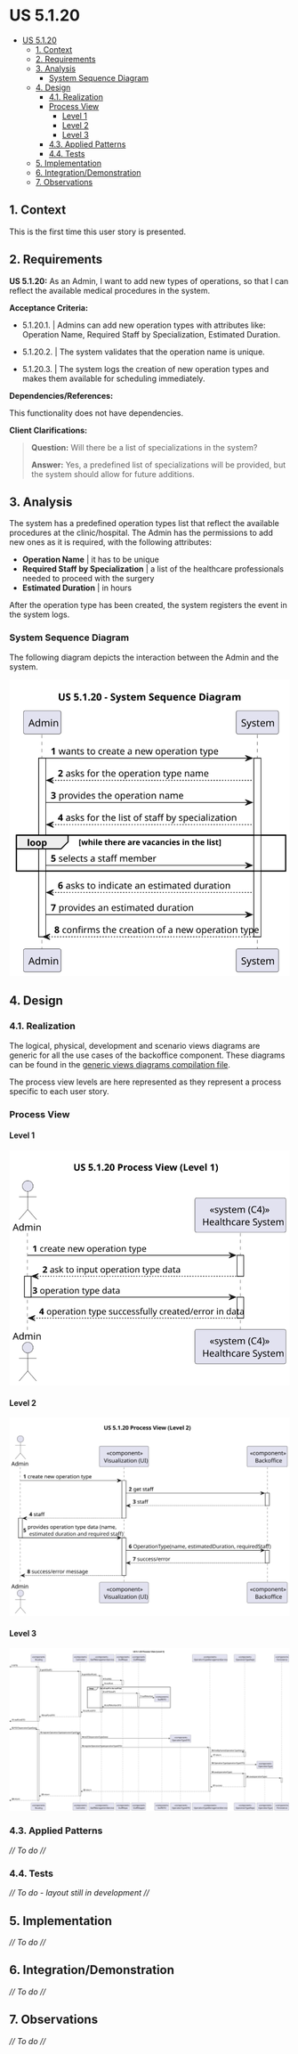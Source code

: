 # US 5.1.20

<!-- TOC -->
* [US 5.1.20](#us-5120)
  * [1. Context](#1-context)
  * [2. Requirements](#2-requirements)
  * [3. Analysis](#3-analysis)
    * [System Sequence Diagram](#system-sequence-diagram)
  * [4. Design](#4-design)
    * [4.1. Realization](#41-realization)
    * [Process View](#process-view)
      * [Level 1](#level-1)
      * [Level 2](#level-2)
      * [Level 3](#level-3)
    * [4.3. Applied Patterns](#43-applied-patterns)
    * [4.4. Tests](#44-tests)
  * [5. Implementation](#5-implementation)
  * [6. Integration/Demonstration](#6-integrationdemonstration)
  * [7. Observations](#7-observations)
<!-- TOC -->


## 1. Context

This is the first time this user story is presented.

## 2. Requirements

**US 5.1.20:**  As an Admin, I want to add new types of operations, so that I can reflect the available medical procedures 
in the system.

**Acceptance Criteria:**

- 5.1.20.1. | Admins can add new operation types with attributes like: Operation Name, Required Staff by Specialization,
Estimated Duration.

- 5.1.20.2. | The system validates that the operation name is unique.

- 5.1.20.3. | The system logs the creation of new operation types and makes them available for scheduling immediately.


**Dependencies/References:**

This functionality does not have dependencies.

**Client Clarifications:**

> **Question:** Will there be a list of specializations in the system?
>
> **Answer:** Yes, a predefined list of specializations will be provided, but the system should allow for future additions.


## 3. Analysis


The system has a predefined operation types list that  reflect the available procedures at the clinic/hospital. The Admin
has the permissions to add new ones as it is required, with the following attributes:

- **Operation Name** | it has to be unique
- **Required Staff by Specialization** | a list of the healthcare professionals needed to proceed with the surgery
- **Estimated Duration** | in hours

After the operation type has been created, the system registers the event in the system logs.


### System Sequence Diagram

The following diagram depicts the interaction between the Admin and the system.

![us_5.1.20_system_sequence_diagram.svg](diagrams/SSD/us_5.1.20_system_sequence_diagram.svg)

## 4. Design

### 4.1. Realization

The logical, physical, development and scenario views diagrams are generic for all the use cases of the backoffice component.
These diagrams can be found in the [generic views diagrams compilation file](../../team-decisions/views/general-views.md).

The process view levels are here represented as they represent a process specific to each user story.

### Process View

#### Level 1

![us20-process-view-level1.svg](diagrams/Process_View/Level-1/us20-process-view-level1.svg)

#### Level 2

![us20-process-view-level2.svg](diagrams/Process_View/Level-2/us20-process-view-level2.svg)

#### Level 3

![us20-process-view-level3.svg](diagrams/Process_View/Level-3/us20-process-view-level3.svg)

### 4.3. Applied Patterns

_// To do //_

### 4.4. Tests

_// To do - layout still in development //_ 


## 5. Implementation

_// To do //_

## 6. Integration/Demonstration

_// To do //_

## 7. Observations

_// To do //_